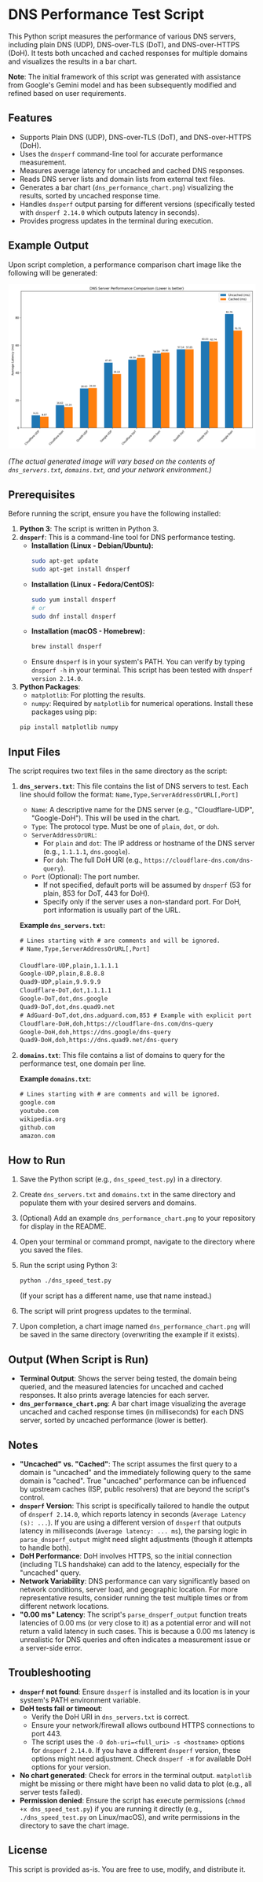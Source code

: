 # DNS Performance Test Script

This Python script measures the performance of various DNS servers, including plain DNS (UDP), DNS-over-TLS (DoT), and DNS-over-HTTPS (DoH). It tests both uncached and cached responses for multiple domains and visualizes the results in a bar chart.

**Note**: The initial framework of this script was generated with assistance from Google's Gemini model and has been subsequently modified and refined based on user requirements.

## Features

*   Supports Plain DNS (UDP), DNS-over-TLS (DoT), and DNS-over-HTTPS (DoH).
*   Uses the `dnsperf` command-line tool for accurate performance measurement.
*   Measures average latency for uncached and cached DNS responses.
*   Reads DNS server lists and domain lists from external text files.
*   Generates a bar chart (`dns_performance_chart.png`) visualizing the results, sorted by uncached response time.
*   Handles `dnsperf` output parsing for different versions (specifically tested with `dnsperf 2.14.0` which outputs latency in seconds).
*   Provides progress updates in the terminal during execution.

## Example Output

Upon script completion, a performance comparison chart image like the following will be generated:

![DNS Performance Chart Example](dns_performance_chart.png)

*(The actual generated image will vary based on the contents of `dns_servers.txt`, `domains.txt`, and your network environment.)*

## Prerequisites

Before running the script, ensure you have the following installed:

1.  **Python 3**: The script is written in Python 3.
2.  **`dnsperf`**: This is a command-line tool for DNS performance testing.
    *   **Installation (Linux - Debian/Ubuntu):**
        ```bash
        sudo apt-get update
        sudo apt-get install dnsperf
        ```
    *   **Installation (Linux - Fedora/CentOS):**
        ```bash
        sudo yum install dnsperf 
        # or
        sudo dnf install dnsperf
        ```
    *   **Installation (macOS - Homebrew):**
        ```bash
        brew install dnsperf
        ```
    *   Ensure `dnsperf` is in your system's PATH. You can verify by typing `dnsperf -h` in your terminal. This script has been tested with `dnsperf version 2.14.0`.
3.  **Python Packages**:
    *   `matplotlib`: For plotting the results.
    *   `numpy`: Required by `matplotlib` for numerical operations.
    Install these packages using pip:
    ```bash
    pip install matplotlib numpy
    ```

## Input Files

The script requires two text files in the same directory as the script:

1.  **`dns_servers.txt`**:
    This file contains the list of DNS servers to test. Each line should follow the format:
    `Name,Type,ServerAddressOrURL[,Port]`

    *   `Name`: A descriptive name for the DNS server (e.g., "Cloudflare-UDP", "Google-DoH"). This will be used in the chart.
    *   `Type`: The protocol type. Must be one of `plain`, `dot`, or `doh`.
    *   `ServerAddressOrURL`:
        *   For `plain` and `dot`: The IP address or hostname of the DNS server (e.g., `1.1.1.1`, `dns.google`).
        *   For `doh`: The full DoH URI (e.g., `https://cloudflare-dns.com/dns-query`).
    *   `Port` (Optional): The port number.
        *   If not specified, default ports will be assumed by `dnsperf` (53 for plain, 853 for DoT, 443 for DoH).
        *   Specify only if the server uses a non-standard port. For DoH, port information is usually part of the URL.

    **Example `dns_servers.txt`:**
    ```txt
    # Lines starting with # are comments and will be ignored.
    # Name,Type,ServerAddressOrURL[,Port]

    Cloudflare-UDP,plain,1.1.1.1
    Google-UDP,plain,8.8.8.8
    Quad9-UDP,plain,9.9.9.9
    Cloudflare-DoT,dot,1.1.1.1
    Google-DoT,dot,dns.google
    Quad9-DoT,dot,dns.quad9.net
    # AdGuard-DoT,dot,dns.adguard.com,853 # Example with explicit port for DoT
    Cloudflare-DoH,doh,https://cloudflare-dns.com/dns-query
    Google-DoH,doh,https://dns.google/dns-query
    Quad9-DoH,doh,https://dns.quad9.net/dns-query
    ```

2.  **`domains.txt`**:
    This file contains a list of domains to query for the performance test, one domain per line.

    **Example `domains.txt`:**
    ```txt
    # Lines starting with # are comments and will be ignored.
    google.com
    youtube.com
    wikipedia.org
    github.com
    amazon.com
    ```

## How to Run

1.  Save the Python script (e.g., `dns_speed_test.py`) in a directory.
2.  Create `dns_servers.txt` and `domains.txt` in the same directory and populate them with your desired servers and domains.
3.  (Optional) Add an example `dns_performance_chart.png` to your repository for display in the README.
4.  Open your terminal or command prompt, navigate to the directory where you saved the files.
5.  Run the script using Python 3:
    ```bash
    python ./dns_speed_test.py 
    ```
    (If your script has a different name, use that name instead.)

6.  The script will print progress updates to the terminal.
7.  Upon completion, a chart image named `dns_performance_chart.png` will be saved in the same directory (overwriting the example if it exists).

## Output (When Script is Run)

*   **Terminal Output**: Shows the server being tested, the domain being queried, and the measured latencies for uncached and cached responses. It also prints average latencies for each server.
*   **`dns_performance_chart.png`**: A bar chart image visualizing the average uncached and cached response times (in milliseconds) for each DNS server, sorted by uncached performance (lower is better).

## Notes

*   **"Uncached" vs. "Cached"**: The script assumes the first query to a domain is "uncached" and the immediately following query to the same domain is "cached". True "uncached" performance can be influenced by upstream caches (ISP, public resolvers) that are beyond the script's control.
*   **`dnsperf` Version**: This script is specifically tailored to handle the output of `dnsperf 2.14.0`, which reports latency in seconds (`Average Latency (s): ...`). If you are using a different version of `dnsperf` that outputs latency in milliseconds (`Average latency: ... ms`), the parsing logic in `parse_dnsperf_output` might need slight adjustments (though it attempts to handle both).
*   **DoH Performance**: DoH involves HTTPS, so the initial connection (including TLS handshake) can add to the latency, especially for the "uncached" query.
*   **Network Variability**: DNS performance can vary significantly based on network conditions, server load, and geographic location. For more representative results, consider running the test multiple times or from different network locations.
*   **"0.00 ms" Latency**: The script's `parse_dnsperf_output` function treats latencies of 0.00 ms (or very close to it) as a potential error and will not return a valid latency in such cases. This is because a 0.00 ms latency is unrealistic for DNS queries and often indicates a measurement issue or a server-side error.

## Troubleshooting

*   **`dnsperf` not found**: Ensure `dnsperf` is installed and its location is in your system's PATH environment variable.
*   **DoH tests fail or timeout**:
    *   Verify the DoH URI in `dns_servers.txt` is correct.
    *   Ensure your network/firewall allows outbound HTTPS connections to port 443.
    *   The script uses the `-O doh-uri=<full_uri> -s <hostname>` options for `dnsperf 2.14.0`. If you have a different `dnsperf` version, these options might need adjustment. Check `dnsperf -H` for available DoH options for your version.
*   **No chart generated**: Check for errors in the terminal output. `matplotlib` might be missing or there might have been no valid data to plot (e.g., all server tests failed).
*   **Permission denied**: Ensure the script has execute permissions (`chmod +x dns_speed_test.py`) if you are running it directly (e.g., `./dns_speed_test.py` on Linux/macOS), and write permissions in the directory to save the chart image.

## License

This script is provided as-is. You are free to use, modify, and distribute it.